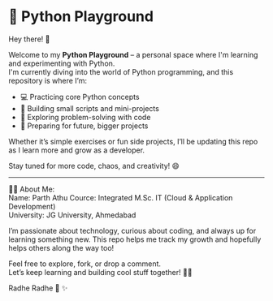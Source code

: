 # 🐍 Python Playground

Hey there! 👋

Welcome to my **Python Playground** – a personal space where I'm learning and experimenting with Python.  
I'm currently diving into the world of Python programming, and this repository is where I’m:

- 💻 Practicing core Python concepts  
- 🔧 Building small scripts and mini-projects  
- 🧠 Exploring problem-solving with code  
- 🚀 Preparing for future, bigger projects

Whether it’s simple exercises or fun side projects, I’ll be updating this repo as I learn more and grow as a developer.

Stay tuned for more code, chaos, and creativity! 😄

---

👨‍🎓 About Me:   
Name: Parth Athu
Cource: Integrated M.Sc. IT (Cloud & Application Development)  
University: JG University, Ahmedabad  


I’m passionate about technology, curious about coding, and always up for learning something new. This repo helps me track my growth and hopefully helps others along the way too!

Feel free to explore, fork, or drop a comment.  
Let’s keep learning and building cool stuff together! 💬✨

Radhe Radhe 💙 ✨
